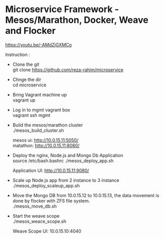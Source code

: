 # Microservice Framework - Mesos/Marathon, Docker, Weave and Flocker

https://youtu.be/-AMdZjGXMCo


Instruction :

- Clone the git <br>
git clone https://github.com/reza-rahim/microservice

- Chnge the dir<br>
cd microservice

- Bring Vagrant machine up <br>
vagrant up

- Log in to mgmt vagrant box <br>
vagrant ssh mgmt

- Build the mesos/marathon cluster<br>
./mesos_build_cluster.sh

  mesos ui: http://10.0.15.11:5050/  
  matathon: http://10.0.15.11:8080/

- Deploy the nginx, Node.js and Mongo Db Application <br>
source /etc/bash.bashrc
./mesos_deploy_app.sh

  Application UI: http://10.0.15.11:9080/

- Scale up Node.js app from 2 instance to 3 instance<br>
./mesos_deploy_scaleup_app.sh

- Move the Mongo DB from 10.0.15.12 to 10.0.15.13, the data movement is done by flocker with ZFS file system. <br>
./mesos_move_db.sh

- Start the weave scope <br>
./mesos_weace_scope.sh

  Weave Scope UI: 10.0.15.10:4040 
